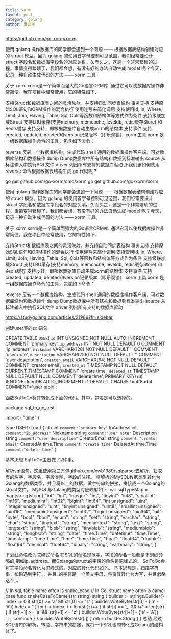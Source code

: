 ```yaml
---
title: xorm
layout: post
category: golang
author: 夏泽民
---
```

https://github.com/go-xorm/xorm

使用 golang 操作数据库的同学都会遇到一个问题 —— 根据数据表结构创建对应的 struct 模型。因为 golang 的使用首字母控制可见范围，我们经常要设计 struct 字段名和数据库字段名的对应关系。久而久之，这是一个非常繁琐的过程。事情变得繁琐了，我们都会想，有没有好的办法自动生成 model 呢？今天，记录一种自动生成代码的方法 —— xorm 工具。

关于 xorm
xorm是一个简单而强大的Go语言ORM库. 通过它可以使数据库操作非常简便。我在项目中经常使用，它的特性如下、

支持Struct和数据库表之间的灵活映射，并支持自动同步表结构
事务支持
支持原始SQL语句和ORM操作的混合执行
使用连写来简化调用
支持使用Id, In, Where, Limit, Join, Having, Table, Sql, Cols等函数和结构体等方式作为条件
支持级联加载Struct
支持LRU缓存(支持memory, memcache, leveldb, redis缓存Store) 和 Redis缓存
支持反转，即根据数据库自动生成xorm的结构体
支持事件
支持created, updated, deleted和version记录版本（即乐观锁）
xorm 工具
xorm 是一组数据库操作命令的工具，包含如下命令：

reverse 反转一个数据库结构，生成代码
shell 通用的数据库操作客户端，可对数据库结构和数据操作
dump Dump数据库中所有结构和数据到标准输出
source 从标注输入中执行SQL文件
driver 列出所有支持的数据库驱动
那我们该如何使用 reverse 命令根据数据表结构生成 go 代码呢？

go get github.com/go-xorm/cmd/xorm
go get github.com/go-xorm/xorm


<!-- more -->
使用 golang 操作数据库的同学都会遇到一个问题 —— 根据数据表结构创建对应的 struct 模型。因为 golang 的使用首字母控制可见范围，我们经常要设计 struct 字段名和数据库字段名的对应关系。久而久之，这是一个非常繁琐的过程。事情变得繁琐了，我们都会想，有没有好的办法自动生成 model 呢？今天，记录一种自动生成代码的方法 —— xorm 工具。

关于 xorm
xorm是一个简单而强大的Go语言ORM库. 通过它可以使数据库操作非常简便。我在项目中经常使用，它的特性如下、

支持Struct和数据库表之间的灵活映射，并支持自动同步表结构
事务支持
支持原始SQL语句和ORM操作的混合执行
使用连写来简化调用
支持使用Id, In, Where, Limit, Join, Having, Table, Sql, Cols等函数和结构体等方式作为条件
支持级联加载Struct
支持LRU缓存(支持memory, memcache, leveldb, redis缓存Store) 和 Redis缓存
支持反转，即根据数据库自动生成xorm的结构体
支持事件
支持created, updated, deleted和version记录版本（即乐观锁）
xorm 工具
xorm 是一组数据库操作命令的工具，包含如下命令：

reverse 反转一个数据库结构，生成代码
shell 通用的数据库操作客户端，可对数据库结构和数据操作
dump Dump数据库中所有结构和数据到标准输出
source 从标注输入中执行SQL文件
driver 列出所有支持的数据库驱动

https://studygolang.com/articles/21989?fr=sidebar

创建user表的sql语句

CREATE TABLE `USER`(
    `id` INT UNSIGNED NOT NULL AUTO_INCREMENT COMMENT 'primary key',
    `ip_address` INT  NOT NULL DEFAULT 0 COMMENT 'ip_address',
    `nickname`    VARCHAR(128) NOT NULL DEFAULT '' COMMENT 'user note',
    `description` VARCHAR(256) NOT NULL DEFAULT '' COMMENT 'user description',
    `creator_email` VARCHAR(64) NOT NULL DEFAULT '' COMMENT 'creator email',
    `created_at` TIMESTAMP NOT NULL DEFAULT CURRENT_TIMESTAMP COMMENT 'create time',
    `deleted_at` TIMESTAMP NULL DEFAULT NULL COMMENT 'delete time',
    PRIMARY KEY(`id`)
)ENGINE=InnoDB AUTO_INCREMENT=1 DEFAULT CHARSET=utf8mb4 COMMENT='user table';

函数SqlToGo将其转化成下面的代码。其中，包名是可以选择的。

package sql_to_go_test

import (
	"time"
)

type USER struct {
	Id           uint      `comment:"primary key"`
	IpAddress    int       `comment:"ip_address"`
	Nickname     string    `comment:"user note"`
	Description  string    `comment:"user description"`
	CreatorEmail string    `comment:"creator email"`
	CreatedAt    time.Time `comment:"create time"`
	DeletedAt    time.Time `comment:"delete time"`
}

基本思想
SqlToGo主要做了2件事。

解析sql语句，这里使用第三方包github.com/xwb1989/sqlparser去解析，获取表的名字，字段名，字段类型，字段的注释。
将解析的MySQL数据类型转化为Golang的数据类型，并且将以上的数据，做字符串的拼接，拼接成一个Golang的struct文件。
MySQL与Golang的类型对应映射如下.
var sqlTypeMap = map[string]string{
	"int":                "int",
	"integer":            "int",
	"tinyint":            "int8",
	"smallint":           "int16",
	"mediumint":          "int32",
	"bigint":             "int64",
	"int unsigned":       "uint",
	"integer unsigned":   "uint",
	"tinyint unsigned":   "uint8",
	"smallint unsigned":  "uint16",
	"mediumint unsigned": "uint32",
	"bigint unsigned":    "uint64",
	"bit":                "byte",
	"bool":               "bool",
	"enum":               "string",
	"set":                "string",
	"varchar":            "string",
	"char":               "string",
	"tinytext":           "string",
	"mediumtext":         "string",
	"text":               "string",
	"longtext":           "string",
	"blob":               "string",
	"tinyblob":           "string",
	"mediumblob":         "string",
	"longblob":           "string",
	"date":               "time.Time",
	"datetime":           "time.Time",
	"timestamp":          "time.Time",
	"time":               "time.Time",
	"float":              "float64",
	"double":             "float64",
	"decimal":            "float64",
	"binary":             "string",
	"varbinary":          "string",
}

下划线命名改为驼峰式命名
在SQL的命名规范中，字段的命名一般都是下划线分隔的,例如ip_address。而Golang的struct的字段的命名是驼峰式的。
SqlToGo会将其字段命名转化为驼峰式的。对应的转化代码如下。
基本思想是，扫描字符串，如果遇到字符_，并且_的字符是一个英文字母，将将其转化为大写，并且忽略这个_。

// In sql, table name often is snake_case
// In Go, struct name often is camel case
func snakeCaseToCamel(str string) string {
	builder := strings.Builder{}
	index := 0
	if str[0] >= 'a' && str[0] <= 'z' {
		builder.WriteByte(str[0] - ('a' - 'A'))
		index = 1
	}
	for i := index; i < len(str); i++ {
		if str[i] == '_' && i+1 < len(str) {
			if str[i+1] >= 'a' && str[i+1] <= 'z' {
				builder.WriteByte(str[i+1] - ('a' - 'A'))
				i++
				continue
			}
		}
		builder.WriteByte(str[i])
	}
	return builder.String()
}
总结
经过SQL语句的解析，转换，字符串的拼接，就将一个SQL语句转化成Golang的结构体了。
